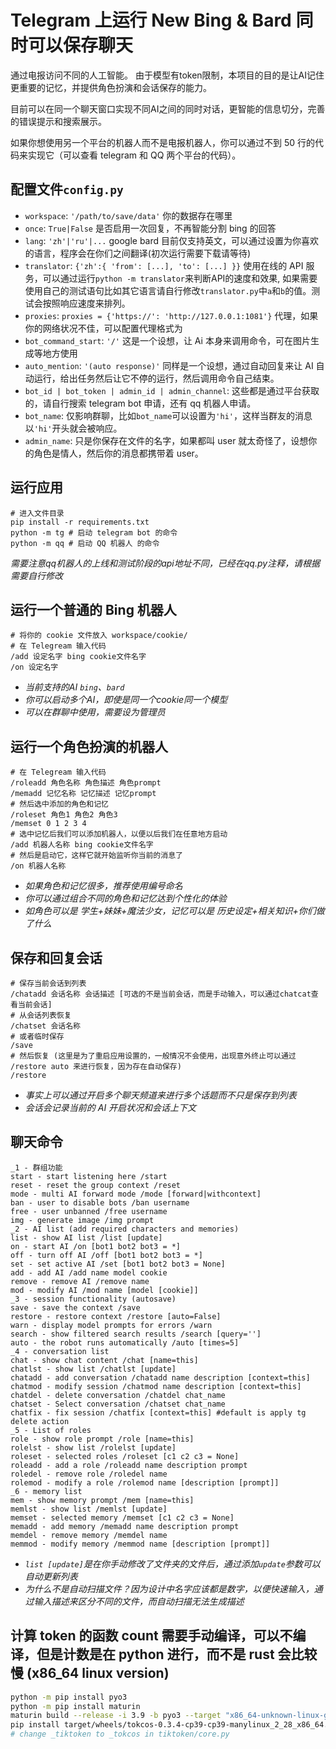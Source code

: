 # Telegram 上运行 New Bing & Bard 同时可以保存聊天
通过电报访问不同的人工智能。 由于模型有token限制，本项目的目的是让AI记住更重要的记忆，并提供角色扮演和会话保存的能力。

目前可以在同一个聊天窗口实现不同AI之间的同时对话，更智能的信息切分，完善的错误提示和搜索展示。

如果你想使用另一个平台的机器人而不是电报机器人，你可以通过不到 50 行的代码来实现它（可以查看 telegram 和 QQ 两个平台的代码）。

## 配置文件`config.py`
- `workspace`: `'/path/to/save/data'` 你的数据存在哪里
- `once`: `True|False` 是否启用一次回复，不再智能分割 bing 的回答
- `lang`: `'zh'|'ru'|...` google bard 目前仅支持英文，可以通过设置为你喜欢的语言，程序会在你们之间翻译(初次运行需要下载请等待)
- `translator`: `{'zh':{ 'from': [...], 'to': [...] }}` 使用在线的 API 服务，可以通过运行`python -m translator`来判断API的速度和效果, 如果需要使用自己的测试语句比如其它语言请自行修改`translator.py`中`a`和`b`的值。测试会按照响应速度来排列。
- `proxies`: `proxies = {'https://': 'http://127.0.0.1:1081'}` 代理，如果你的网络状况不佳，可以配置代理格式为 
- `bot_command_start`: `'/'` 这是一个设想，让 Ai 本身来调用命令，可在图片生成等地方使用
- `auto_mention`: `'(auto response)'` 同样是一个设想，通过自动回复来让 AI 自动运行，给出任务然后让它不停的运行，然后调用命令自己结束。
- `bot_id | bot_token | admin_id | admin_channel`: 这些都是通过平台获取的，请自行搜索 telegram bot 申请，还有 qq 机器人申请。
- `bot_name`: 仅影响群聊，比如`bot_name`可以设置为`'hi'`，这样当群友的消息以`'hi'`开头就会被响应。
- `admin_name`: 只是你保存在文件的名字，如果都叫 user 就太奇怪了，设想你的角色是情人，然后你的消息都携带着 user。

## 运行应用
```
# 进入文件目录
pip install -r requirements.txt
python -m tg # 启动 telegram bot 的命令
python -m qq # 启动 QQ 机器人 的命令
```
*需要注意qq机器人的上线和测试阶段的api地址不同，已经在qq.py注释，请根据需要自行修改*

## 运行一个普通的 Bing 机器人
```
# 将你的 cookie 文件放入 workspace/cookie/
# 在 Telegream 输入代码
/add 设定名字 bing cookie文件名字
/on 设定名字
```
- *当前支持的AI `bing`、`bard`*
- *你可以启动多个AI，即使是同一个cookie同一个模型*
- *可以在群聊中使用，需要设为管理员*

## 运行一个角色扮演的机器人
```
# 在 Telegream 输入代码
/roleadd 角色名称 角色描述 角色prompt
/memadd 记忆名称 记忆描述 记忆prompt
# 然后选中添加的角色和记忆
/roleset 角色1 角色2 角色3
/memset 0 1 2 3 4
# 选中记忆后我们可以添加机器人，以便以后我们在任意地方启动
/add 机器人名称 bing cookie文件名字
# 然后是启动它，这样它就开始监听你当前的消息了
/on 机器人名称
```
- *如果角色和记忆很多，推荐使用编号命名*
- *你可以通过组合不同的角色和记忆达到个性化的体验*
- *如角色可以是 学生+妹妹+魔法少女，记忆可以是 历史设定+相关知识+你们做了什么*


## 保存和回复会话
```
# 保存当前会话到列表
/chatadd 会话名称 会话描述 [可选的不是当前会话，而是手动输入，可以通过chatcat查看当前会话]
# 从会话列表恢复
/chatset 会话名称
# 或者临时保存
/save
# 然后恢复 (这里是为了重启应用设置的，一般情况不会使用，出现意外终止可以通过 /restore auto 来进行恢复，因为存在自动保存)
/restore
```
- *事实上可以通过开启多个聊天频道来进行多个话题而不只是保存到列表*
- *会话会记录当前的 AI 开启状况和会话上下文*


## 聊天命令
```
_1 - 群组功能
start - start listening here /start
reset - reset the group context /reset
mode - multi AI forward mode /mode [forward|withcontext]
ban - user to disable bots /ban username
free - user unbanned /free username
img - generate image /img prompt
_2 - AI list (add required characters and memories)
list - show AI list /list [update]
on - start AI /on [bot1 bot2 bot3 = *]
off - turn off AI /off [bot1 bot2 bot3 = *]
set - set active AI /set [bot1 bot2 bot3 = None]
add - add AI /add name model cookie
remove - remove AI /remove name
mod - modify AI /mod name [model [cookie]]
_3 - session functionality (autosave)
save - save the context /save
restore - restore context /restore [auto=False]
warn - display model prompts for errors /warn
search - show filtered search results /search [query='']
auto - the robot runs automatically /auto [times=5]
_4 - conversation list
chat - show chat content /chat [name=this]
chatlst - show list /chatlst [update]
chatadd - add conversation /chatadd name description [context=this]
chatmod - modify session /chatmod name description [context=this]
chatdel - delete conversation /chatdel chat_name
chatset - Select conversation /chatset chat_name
chatfix - fix session /chatfix [context=this] #default is apply tg delete action
_5 - List of roles
role - show role prompt /role [name=this]
rolelst - show list /rolelst [update]
roleset - selected roles /roleset [c1 c2 c3 = None]
roleadd - add a role /roleadd name description prompt
roledel - remove role /roledel name
rolemod - modify a role /rolemod name [description [prompt]]
_6 - memory list
mem - show memory prompt /mem [name=this]
memlst - show list /memlst [update]
memset - selected memory /memset [c1 c2 c3 = None]
memadd - add memory /memadd name description prompt
memdel - remove memory /memdel name
memmod - modify memory /memmod name [description [prompt]]
```
- *`list [update]`是在你手动修改了文件夹的文件后，通过添加`update`参数可以自动更新列表*
- *为什么不是自动扫描文件？因为设计中名字应该都是数字，以便快速输入，通过输入描述来区分不同的文件，而自动扫描无法生成描述*

## 计算 token 的函数 count 需要手动编译，可以不编译，但是计数是在 python 进行，而不是 rust 会比较慢 (x86_64 linux version)
```bash
python -m pip install pyo3
python -m pip install maturin
maturin build --release -i 3.9 -b pyo3 --target "x86_64-unknown-linux-gnu"
pip install target/wheels/tokcos-0.3.4-cp39-cp39-manylinux_2_28_x86_64.whl
# change _tiktoken to _tokcos in tiktoken/core.py
```


